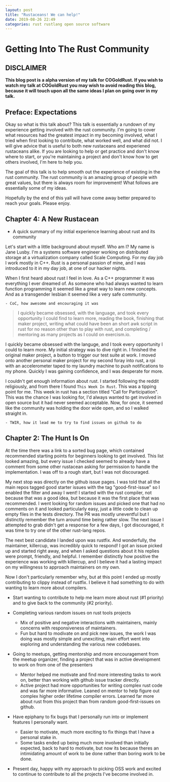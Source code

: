 ```yaml
---
layout: post
title: "Rustaceans! We can help!"
date: 2019-08-26 22:49
categories: rust rustlang open source software
---
```


# Getting Into The Rust Community

## DISCLAIMER

**This blog post is a alpha version of my talk for COGoldRust. If you wish to
watch my talk at COGoldRust you may wish to avoid reading this blog, because it
will touch upon all the same ideas I plan on going over in my talk.**

## Preface: Expectations

Okay so what is this talk about? This talk is essentially a rundown of my
experience getting involved with the rust community. I'm going to cover what
resources had the greatest impact in my becoming involved, what I tried when
first looking to contribute, what worked well, and what did not. I will give
advice that is useful to both new rustaceans and experiened rustaceans alike.
If you are looking to help or get practice and don't know where to start, or
you're maintaining a project and don't know how to get others involved, I'm
here to help you.

The goal of this talk is to help smooth out the experience of existing in the
rust community. The rust community is an amazing group of people with great
values, but there is always room for improvement! What follows are essentially
some of my ideas.

Hopefully by the end of this yall will have come away better prepared to reach
your goals. Please enjoy.

## Chapter 4: A New Rustacean

- A quick summary of my initial experience learning about rust and its
  community

Let's start with a little background about myself. Who am I? My name is Jane
Lusby. I'm a systems software engineer working on distributed storage at a
virtualization company called Scale Computing. For my day job I work mostly in
C++. Rust is a personal passion of mine, and I was introduced to it in my day
job, at one of our hacker nights.

When I first heard about rust I feel in love. As a C++ programmer it was
everything I ever dreamed of. As someone who had always wanted to learn
function programming it seemed like a great way to learn new concepts. And as
a transgender lesbian it seemed like a very safe community.

    - CoC, how awesome and encouraging it was

> I quickly became obsessed, with the language, and took every opportunity I
> could find to learn more, reading the book, finishing that maker project,
> writing what could have been an short awk script in rust for no reason other
> than to play with rust, and completing / mentoring as many projects as I could
> on exercism.io.

I quickly became obsessed with the languge, and I took every opportunity I
could to learn more. My initial strategy was to dive right in. I finished the
original maker project, a button to trigger our test suite at work. I moved
onto another personal maker project for my second foray into rust, a rpi with
an accelerometer taped to my laundry machine to push notifications to my phone.
Quickly I was gaining confidence, and I was desperate for more.

I couldn't get enough information about rust. I started following the reddit
religiously, and from there I found `This Week In Rust`. This was a tipping
point for me. This week in rust has a section titled "Call for Participation".
This was the chance I was looking for, I'd always wanted to get involved in
open source but it had never seemed acceptable. Now, for once, it seemed like
the community was holding the door wide open, and so I walked straight in.

    - TWIR, how it lead me to try to find issues on github to do

## Chapter 2: The Hunt Is On

At the time there was a link to a sorted bug page, which contained recommended
starting points for beginners looking to get involved. This list looked
amazing, but every issue I checked seemed to already have a comment from some
other rustacean asking for permission to handle the implementation. I was off
to a rough start, but I was not discouraged.

My next stop was directly on the github issue pages. I was told that all the
main repos tagged good starter issues with the tag "good-first-issue" so I
enabled the filter and away I went! I started with the rust compiler, not
because that was a good idea, but because it was the first place that was
recommended. I went looking for random issues and picked one that had no
comments on it and looked particularly easy, just a little code to clean up
empty files in the tests directory. The PR was mostly uneventful but I
distinctly remember the turn around time being rather slow. The next issue I
attempted to grab didn't get a response for a few days, I got discouraged, it
was time to try one of the other rust-lang repos.

The next best candidate I landed upon was rustfix. And wonderfully, the
maintainer, killercup, was incredibly quick to respond! I got an issue picked
up and started right away, and when I asked questions about it his replies were
prompt, friendly, and helpful. I remember distinctly how positive the
experience was working with killercup, and I believe it had a lasting impact on
my willingness to approach maintainers on my own.

Now I don't particularly remember why, but at this point I ended up mostly
contributing to clippy instead of rustfix. I believe it had something to do
with wanting to learn more about compilers.

- Start wanting to contribute to help me learn more about rust (#1 priority)
  and to give back to the community (#2 priority).

- Completing various random issues on rust tools projects
    - Mix of positive and negative interactions with maintainers, mainly
      concerns with responsiveness of maintainers.
    - Fun but hard to modivate on and pick new issues, the work I was doing was
      mostly simple and unexciting, main effort went into exploring and
      understanding the various new codebases.


- Going to meetups, getting mentorship and more encouragement from the meetup
  organizer, finding a project that was in active development to work on from
  one of the presenters
    - Mentor helped me motivate and find more interesting tasks to work on,
      better than working with github issue tracker directly.
    - Active project had more opportunities for writing complex rust code and
      was far more informative. Leaned on mentor to help figure out complex
      higher order lifetime compiler errors. Learned far more about rust from
      this project than from random good-first-issues on github.

- Have epiphany to fix bugs that I personally run into or implement features I
  personally want.
    - Easier to motivate, much more exciting to fix things that I have a
      personal stake in.
    - Some tasks ended up being much more involved than initially expected,
      back to hard to motivate, but now its because theres an intimidating
      amount of work to be done rather than boring work to be done.

- Present day, happy with my approach to picking OSS work and excited to
  continue to contribute to all the projects I've become involved in.

